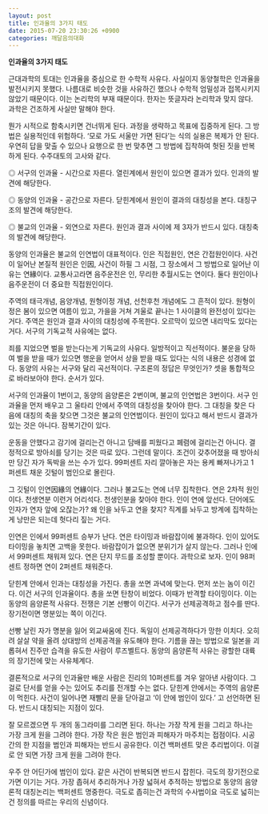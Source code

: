 ```yaml
---
layout: post
title: 인과율의 3가지 태도
date: 2015-07-20 23:30:26 +0900
categories: 깨달음의대화
---
```

**인과율의 3가지 태도** 

  


근대과학의 토대는 인과율을 중심으로 한 수학적 사유다. 사실이지 동양철학은 인과율을 발전시키지 못했다. 나름대로 비슷한 것을 사유하긴 했으나 수학적 엄밀성과 접목시키지 않았기 때문이다. 이는 논리학의 부재 때문이다. 한자는 뜻글자라 논리학과 맞지 않다. 과학은 건조하게 사실만 말해야 한다. 

  


뭔가 시적으로 함축시키면 건너뛰게 된다. 과정을 생략하고 목표에 집중하게 된다. 그 방법은 실용적인데 위험하다. ‘모로 가도 서울만 가면 된다’는 식의 실용은 복제가 안 된다. 우연히 답을 맞출 수 있으나 요행으로 한 번 맞추면 그 방법에 집착하여 헛된 짓을 반복하게 된다. 수주대토의 고사와 같다. 

  


◎ 서구의 인과율 - 시간으로 자른다. 열린계에서 원인이 있으면 결과가 있다. 인과의 발견에 해당한다. 

  


◎ 동양의 인과율 - 공간으로 자른다. 닫힌계에서 원인이 결과의 대칭성을 본다. 대칭구조의 발견에 해당한다. 

  


◎ 불교의 인과율 - 외연으로 자른다. 원인과 결과 사이에 제 3자가 반드시 있다. 대칭축의 발견에 해당한다. 

  


동양의 인과율은 불교의 인연법이 대표적이다. 인은 직접원인, 연은 간접원인이다. 사건이 일어난 본질적 원인은 인因, 사건이 하필 그 시점, 그 장소에서 그 방법으로 일어난 이유는 연緣이다. 교통사고라면 음주운전은 인, 무리한 추월시도는 연이다. 둘다 원인이나 음주운전이 더 중요한 직접원인이다. 

  


주역의 태극개념, 음양개념, 원형이정 개념, 선천후천 개념에도 그 흔적이 있다. 원형이정은 봄이 있으면 여름이 있고, 가을을 거쳐 겨울로 끝나는 1 사이클의 완전성이 있다는 거다. 주역은 원인과 결과 사이의 대칭성에 주목한다. 오르막이 있으면 내리막도 있다는 거다. 서구의 기독교적 사유에는 없다.

  


죄를 지었으면 벌을 받는다는게 기독교의 사유다. 일방적이고 직선적이다. 불운을 당하여 벌을 받을 때가 있으면 행운을 얻어서 상을 받을 때도 있다는 식의 내용은 성경에 없다. 동양의 사유는 서구와 달리 곡선적이다. 구조론의 정답은 무엇인가? 셋을 통합적으로 바라보아야 한다. 순서가 있다.

  


서구의 인과율이 1번이고, 동양의 음양론은 2번이며, 불교의 인연법은 3번이다. 서구 인과율을 먼저 배우고 그 울타리 안에서 주역의 대칭성을 찾아야 한다. 그 대칭을 찾은 다음에 대칭의 축을 찾으면 그것은 불교의 인연법이다. 원인이 있다고 해서 반드시 결과가 있는 것은 아니다. 잠복기간이 있다. 

  


운동을 안했다고 감기에 걸리는건 아니고 담배를 피웠다고 폐렴에 걸리는건 아니다. 결정적으로 방아쇠를 당기는 것은 따로 있다. 그런데 말이다. 조건이 갖추어졌을 때 방아쇠만 당긴 자가 독박을 쓰는 수가 있다. 99퍼센트 자리 깔아놓은 자는 용케 빠져나가고 1 퍼센트 채운 깃털이 범인으로 몰린다. 

  


그 깃털이 인연因緣의 연緣이다. 그러나 불교도는 연에 너무 집착한다. 연은 2차적 원인이다. 천생연분 이런거 어리석다. 천생인분을 찾아야 한다. 인이 연에 앞선다. 단어에도 인자가 연자 앞에 오잖는가? 왜 인을 놔두고 연을 찾지? 직계를 놔두고 방계에 집착하는게 낭만은 되는데 헛다리 짚는 거다. 

  


인연은 인에서 99퍼센트 승부가 난다. 연은 타이밍과 바람잡이에 불과하다. 인이 있어도 타이밍을 놓치면 고백을 못한다. 바람잡이가 없으면 분위기가 살지 않는다. 그러나 인에서 99퍼센트 채워져 있다. 연은 단지 무드를 조성할 뿐이다. 과학으로 보자. 인이 98퍼센트 정하면 연이 2퍼센트 채워준다.

  


닫힌계 안에서 인과는 대칭성을 가진다. 총을 쏘면 과녁에 맞는다. 먼저 쏘는 놈이 이긴다. 이건 서구의 인과율이다. 총을 쏘면 탄창이 비었다. 이때가 반격할 타이밍이다. 이는 동양의 음양론적 사유다. 전쟁은 기본 선빵이 이긴다. 서구가 선제공격하고 점수를 딴다. 장기전이면 명분있는 쪽이 이긴다.

  


선빵 날린 자가 명분을 잃어 외교싸움에 진다. 독일이 선제공격하다가 망한 이치다. 오히려 살살 약을 올려 상대방의 선제공격을 유도해야 한다. 기름을 끊는 방법으로 일본을 괴롭혀서 진주만 습격을 유도한 사람이 루즈벨트다. 동양의 음양론적 사유는 광할한 대륙의 장기전에 맞는 사유체계다. 

  


결론적으로 서구의 인과율만 배운 사람은 진리의 10퍼센트를 겨우 알아낸 사람이다. 그걸로 단서를 얻을 수는 있어도 추리를 전개할 수는 없다. 닫힌계 안에서는 주역의 음양론이 먹힌다. 사건이 일어나면 재빨리 문을 닫아걸고 ‘이 안에 범인이 있다.’ 고 선언하면 된다. 반드시 대칭되는 지점이 있다.

  


잘 모르겠으면 두 개의 동그라미를 그리면 된다. 하나는 가장 작게 원을 그리고 하나는 가장 크게 원을 그려야 한다. 가장 작은 원은 범인과 피해자가 마주치는 접점이다. 시공간의 한 지점을 범인과 피해자는 반드시 공유한다. 이건 백퍼센트 맞은 추리법이다. 이걸로 안 되면 가장 크게 원을 그려야 한다. 

  


우주 안 어딘가에 범인이 있다. 같은 사건이 반복되면 반드시 잡힌다. 극도의 장기전으로 가면 이기는 거다. 가장 좁혀서 추리하거나 가장 넓혀서 추적하는 방법으로 동양의 음양론적 대칭논리는 백퍼센트 명중한다. 극도로 좁히는건 과학의 수사법이요 극도로 넓히는건 정의를 따르는 우리의 신념이다.